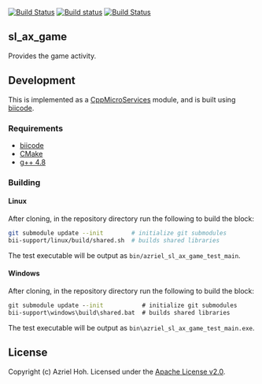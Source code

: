 [![Build Status](https://travis-ci.org/azriel91/sl_ax_game.svg?branch=master)](https://travis-ci.org/azriel91/sl_ax_game) [![Build status](https://ci.appveyor.com/api/projects/status/yf5vxm9053e9irol/branch/master?svg=true)](https://ci.appveyor.com/project/azriel91/sl-ax-game/branch/master) [![Build Status](https://webapi.biicode.com/v1/badges/azriel/azriel/sl_ax_game/master)](https://www.biicode.com/azriel/sl_ax_game)

## sl\_ax\_game

Provides the game activity.

## Development

This is implemented as a [CppMicroServices](https://github.com/saschazelzer/CppMicroServices) module, and is built using
[biicode](https://www.biicode.com/).

### Requirements

* [biicode](https://www.biicode.com/downloads)
* [CMake](http://www.cmake.org/install/)
* [g++ 4.8](https://gcc.gnu.org/)

### Building

#### Linux

After cloning, in the repository directory run the following to build the block:

```bash
git submodule update --init        # initialize git submodules
bii-support/linux/build/shared.sh  # builds shared libraries
```

The test executable will be output as `bin/azriel_sl_ax_game_test_main`.

#### Windows

After cloning, in the repository directory run the following to build the block:

```bat
git submodule update --init           # initialize git submodules
bii-support\windows\build\shared.bat  # builds shared libraries
```

The test executable will be output as `bin\azriel_sl_ax_game_test_main.exe`.

## License

Copyright (c) Azriel Hoh. Licensed under the [Apache License v2.0](http://www.apache.org/licenses/LICENSE-2.0).
